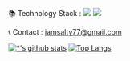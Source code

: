 📚 Technology Stack :
<img src="https://img.shields.io/badge/java-007396?style=for-the-badge&logo=java&logoColor=white">
<img src="https://img.shields.io/badge/oracle-F80000?style=for-the-badge&logo=oracle&logoColor=white">

📞 Contact : iamsalty77@gmail.com


[![*'s github stats](https://github-readme-stats.vercel.app/api?username=iamsalty77)](https://github.com/iamsalty77) [![Top Langs](https://github-readme-stats.vercel.app/api/top-langs/?username=iamsalty77)](https://github.com/iamsalty77/github-readme-stats)




